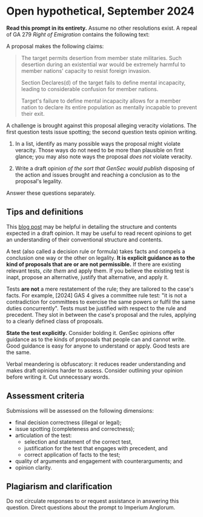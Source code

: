 Open hypothetical, September 2024
=================================

**Read this prompt in its entirety.** Assume no other resolutions exist. A repeal of GA 279 _Right of Emigration_ contains the following text:

A proposal makes the following claims:

> The target permits desertion from member state militaries. Such desertion during an existential war would be extremely harmful to member nations' capacity to resist foreign invasion.
> 
> Section Declares(d) of the target fails to define mental incapacity, leading to considerable confusion for member nations.
> 
> Target's failure to define mental incapacity allows for a member nation to declare its entire population as mentally incapable to prevent their exit.

A challenge is brought against this proposal alleging veracity violations. The first question tests issue spotting; the second question tests opinion writing.

1. In a list, identify as many possible ways the proposal might violate veracity. Those ways do not need to be more than plausible on first glance; you may also note ways the proposal *does not* violate veracity.

2. Write a draft opinion *of the sort that GenSec would publish* disposing of the action and issues brought and reaching a conclusion as to the proposal's legality.

Answer these questions separately.

Tips and definitions
--------------------

This [blog post](https://imperiumanglorum.wordpress.com/2024/03/23/writing-gensec-opinions/) may be helpful in detailing the structure and contents expected in a draft opinion. It may be useful to read recent opinions to get an understanding of their conventional structure and contents.

A test (also called a decision rule or formula) takes facts and compels a conclusion one way or the other on legality. **It is explicit guidance as to the kind of proposals that are or are not permissible.** If there are existing relevant tests, _cite them_ and apply them. If you believe the existing test is inapt, propose an alternative, justify that alternative, and apply it.

Tests **are not** a mere restatement of the rule; they are tailored to the case's facts. For example, [2024] GAS 4 gives a committee rule test: "it is not a contradiction for committees to exercise the same powers or fulfil the same duties concurrently". Tests must be justified with respect to the rule and precedent. They slot in between the case's proposal and the rules, applying to a clearly defined class of proposals.

**State the test explicitly.** Consider bolding it. GenSec opinions offer guidance as to the kinds of proposals that people can and cannot write. Good guidance is easy for anyone to understand or apply. Good tests are the same.

Verbal meandering is obfuscatory: it reduces reader understanding and makes draft opinions harder to assess. Consider outlining your opinion before writing it. Cut unnecessary words.

Assessment criteria
-------------------

Submissions will be assessed on the following dimensions: 
* final decision correctness (illegal or legal);
* issue spotting (completeness and correctness);
* articulation of the test:
    * selection and statement of the correct test,
    * justification for the test that engages with precedent, and
    * correct application of facts to the test;
* quality of arguments and engagement with counterarguments; and
* opinion clarity.

Plagiarism and clarification
----------------------------

Do not circulate responses to or request assistance in answering this question. Direct questions about the prompt to Imperium Anglorum.
